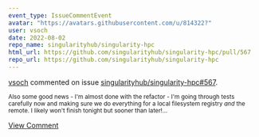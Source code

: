 ```yaml
---
event_type: IssueCommentEvent
avatar: "https://avatars.githubusercontent.com/u/814322?"
user: vsoch
date: 2022-08-02
repo_name: singularityhub/singularity-hpc
html_url: https://github.com/singularityhub/singularity-hpc/pull/567
repo_url: https://github.com/singularityhub/singularity-hpc
---
```


<a href='https://github.com/vsoch' target='_blank'>vsoch</a> commented on issue <a href='https://github.com/singularityhub/singularity-hpc/pull/567' target='_blank'>singularityhub/singularity-hpc#567</a>.

<small>Also some good news - I'm almost done with the refactor - I'm going through tests carefully now and making sure we do everything for a local filesystem registry _and_ the remote. I likely won't finish tonight but sooner than later!...</small>

<a href='https://github.com/singularityhub/singularity-hpc/pull/567' target='_blank'>View Comment</a>